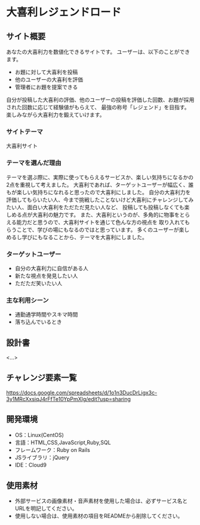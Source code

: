 # 大喜利レジェンドロード

## サイト概要
あなたの大喜利力を数値化できるサイトです。
ユーザーは、以下のことができます。
* お題に対して大喜利を投稿
* 他のユーザーの大喜利を評価
* 管理者にお題を提案できる

自分が投稿した大喜利の評価、他のユーザーの投稿を評価した回数、お題が採用された回数に応じて経験値がもらえて、
最強の称号「レジェンド」を目指す。
楽しみながら大喜利力を鍛えていけます。

### サイトテーマ
大喜利サイト

### テーマを選んだ理由
テーマを選ぶ際に、実際に使ってもらえるサービスか、楽しい気持ちになるかの2点を重視して考えました。
大喜利であれば、ターゲットユーザーが幅広く、誰もが楽しい気持ちになれると思ったので大喜利にしました。
自分の大喜利力を評価してもらいたい人、今まで挑戦したことないけど大喜利にチャレンジしてみたい人、面白い大喜利をただただ見たい人など、
投稿しても投稿しなくても楽しめる点が大喜利の魅力です。
また、大喜利というのが、多角的に物事をとらえる能力だと思うので、大喜利サイトを通じて色んな方の視点を
取り入れてもらうことで、学びの場にもなるのではと思っています。
多くのユーザーが楽しめるし学びにもなることから、テーマを大喜利にしました。

### ターゲットユーザー
* 自分の大喜利力に自信がある人
* 新たな視点を発見したい人
* ただただ笑いたい人

### 主な利用シーン
* 通勤通学時間やスキマ時間
* 落ち込んでいるとき

## 設計書
<...>

## チャレンジ要素一覧
https://docs.google.com/spreadsheets/d/1o1n3DucDrLigx3c-3y1MRcXxsiqJ4rFfTe10YpPmXlg/edit?usp=sharing

## 開発環境
- OS：Linux(CentOS)
- 言語：HTML,CSS,JavaScript,Ruby,SQL
- フレームワーク：Ruby on Rails
- JSライブラリ：jQuery
- IDE：Cloud9

## 使用素材
- 外部サービスの画像素材・音声素材を使用した場合は、必ずサービス名とURLを明記してください。
- 使用しない場合は、使用素材の項目をREADMEから削除してください。